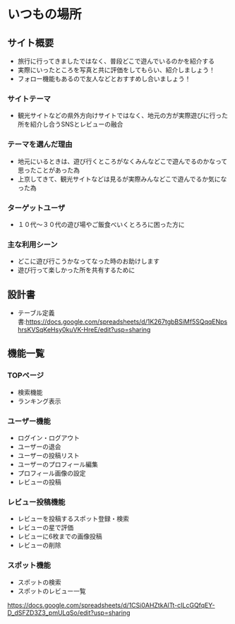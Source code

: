# いつもの場所
## サイト概要
- 旅行に行ってきましたではなく、普段どこで遊んでいるのかを紹介する
- 実際にいったところを写真と共に評価をしてもらい、紹介しましょう！
- フォロー機能もあるので友人などとおすすめし合いましょう！
### サイトテーマ
- 観光サイトなどの県外方向けサイトではなく、地元の方が実際遊びに行った所を紹介し合うSNSとレビューの融合
### テーマを選んだ理由
- 地元にいるときは、遊び行くところがなくみんなどこで遊んでるのかなって思ったことがあった為
- 上京してきて、観光サイトなどは見るが実際みんなどこで遊んでるか気になった為
### ターゲットユーザ
- １０代〜３０代の遊び場やご飯食べいくとろろに困った方に
### 主な利用シーン
- どこに遊び行こうかなってなった時のお助けします
- 遊び行って楽しかった所を共有するために
## 設計書
- テーブル定義書:https://docs.google.com/spreadsheets/d/1K267tgbBSiMf5SQqqENpshrsKVSqKeHsy0kuVK-HreE/edit?usp=sharing
## 機能一覧
### TOPページ
- 検索機能
- ランキング表示
### ユーザー機能
- ログイン・ログアウト
- ユーザーの退会
- ユーザーの投稿リスト
- ユーザーのプロフィール編集
- プロフィール画像の設定
- レビューの投稿
### レビュー投稿機能
- レビューを投稿するスポット登録・検索
- レビューの星で評価
- レビューに6枚までの画像投稿
- レビューの削除
### スポット機能
- スポットの検索
- スポットのレビュー一覧

https://docs.google.com/spreadsheets/d/1CSi0AHZtkAlTt-cILcGQfqEY-D_dSFZD3Z3_pmULqSo/edit?usp=sharing